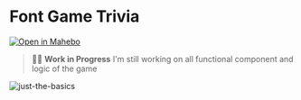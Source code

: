 # Font Game Trivia


[![Open in Mahebo](https://assets.codesandbox.io/github/button-edit-lime.svg)](https://fontgametrivia.mahebo.com/)

> 🧑‍🚀 **Work in Progress** I'm still working on all functional component and logic of the game

![just-the-basics](https://dev.mahebo.com/fgt.png)